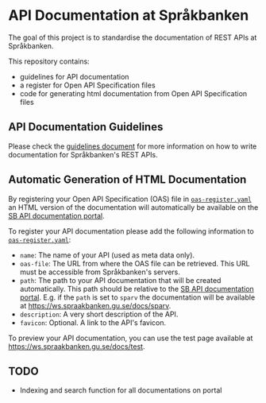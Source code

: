 # API Documentation at Språkbanken

The goal of this project is to standardise the documentation of REST APIs at Språkbanken.

This repository contains:

* guidelines for API documentation
* a register for Open API Specification files
* code for generating html documentation from Open API Specification files

## API Documentation Guidelines

Please check the [guidelines document](guidelines.md) for more information on how to write documentation for
Språkbanken's REST APIs.

## Automatic Generation of HTML Documentation

By registering your Open API Specification (OAS) file in [`oas-register.yaml`](oas-register.yaml) an HTML version of the
documentation will automatically be available on the [SB API documentation portal](https://ws.spraakbanken.gu.se/docs/).

To register your API documentation please add the following information to [`oas-register.yaml`](oas-register.yaml):

* `name`: The name of your API (used as meta data only).
* `oas-file`: The URL from where the OAS file can be retrieved. This URL must be accessible from Språkbanken's servers.
* `path`: The path to your API documentation that will be created automatically. This path should be relative to the [SB
  API documentation portal](https://ws.spraakbanken.gu.se/docs/). E.g. if the `path` is set to `sparv` the documentation
  will be available at https://ws.spraakbanken.gu.se/docs/sparv.
* `description`: A very short description of the API.
* `favicon`: Optional. A link to the API's favicon.

To preview your API documentation, you can use the test page available at https://ws.spraakbanken.gu.se/docs/test.

## TODO

* Indexing and search function for all documentations on portal
